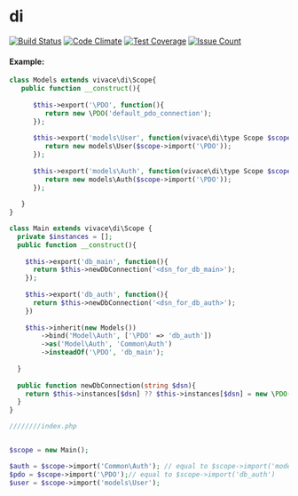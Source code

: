 # di
[![Build Status](https://travis-ci.org/php-vivace/di.svg?branch=master)](https://travis-ci.org/php-vivace/di)
[![Code Climate](https://codeclimate.com/github/php-vivace/di/badges/gpa.svg)](https://codeclimate.com/github/php-vivace/di)
[![Test Coverage](https://codeclimate.com/github/php-vivace/di/badges/coverage.svg)](https://codeclimate.com/github/php-vivace/di/coverage)
[![Issue Count](https://codeclimate.com/github/php-vivace/di/badges/issue_count.svg)](https://codeclimate.com/github/php-vivace/di)

#### Example:

```php
class Models extends vivace\di\Scope{
   public function __construct(){
      
      $this->export('\PDO', function(){
         return new \PDO('default_pdo_connection');
      });
      
      $this->export('models\User', function(vivace\di\type Scope $scope){
         return new models\User($scope->import('\PDO'));
      });
      
      $this->export('models\Auth', function(vivace\di\type Scope $scope){
         return new models\Auth($scope->import('\PDO'));
      });
   
   }
}

class Main extends vivace\di\Scope {
  private $instances = [];
  public function __construct(){
    
    $this->export('db_main', function(){
      return $this->newDbConnection('<dsn_for_db_main>');
    });
    
    $this->export('db_auth', function(){
      return $this->newDbConnection('<dsn_for_db_auth>');
    })
    
    $this->inherit(new Models())
        ->bind('Model\Auth', ['\PDO' => 'db_auth'])
        ->as('Model\Auth', 'Common\Auth')
        ->insteadOf('\PDO', 'db_main');
    
  }
  
  public function newDbConnection(string $dsn){
    return $this->instances[$dsn] ?? $this->instances[$dsn] = new \PDO($dsn);
  }
}

////////index.php


$scope = new Main();

$auth = $scope->import('Common\Auth'); // equal to $scope->import('models\Auth')
$pdo = $scope->import('\PDO');// equal to $scope->import('db_auth')
$user = $scope->import('models\User');
```
